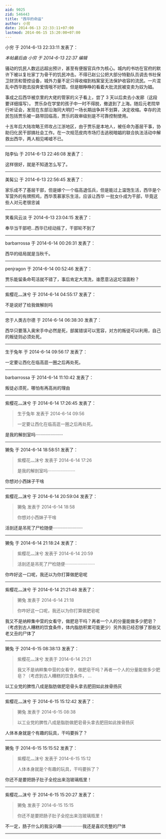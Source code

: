 ```yaml
---
aid: 9025
zid: 546443
title: "西华的命运"
author: 小穷
date: 2014-06-13 22:33:11+07:00
lastmod: 2014-06-15 15:20:00+07:00
---
```


小穷 于 2014-6-13 22:33:11 发表了：

_本帖最后由 小穷 于 2014-6-13 22:37 编辑_

骚动的饥民人数远远超出预计，甚至有便服官兵作为核心。城内的书坊在官府的默许下被以复社家丁为骨干的饥民冲击。不得已赵公公把大部分特勤队员调去书社保卫财货和管控设备，城外力量不足只得收缩到档案室无法保护收容的流民。一片混乱中西华跑去投奔爱情哦不好圆，但是眼睁睁的看着大批流民被变卖为奴为娼。

事成之后西华被京里的大佬的管家的义子看上，尝了 3 天以后卖去小发廊（这段要详细描写）。 贾乐杂在学堂的孩子中一时不得脱，撤退到了上海。随后元老院举行听证会，发现在东部沿海同大明打一场长期战争并不划算，决定收缩。幸存的流民包括贾乐被一路带回临高，贾乐的政审级别是不可靠控制使用。

十五年后大陆攻略王师攻占江浙地区，由于贾乐是本地人，被任命为基层干事，协助归化民干部搞社会工作。在一次规范皮肉市场打击逃税暗娼的联合执法活动中解救出西华，两人相见唏嘘不已。

---

陆李仙 于 2014-6-13 22:46:08 发表了：

这样很好，就是不知道怎么写了。

---

美髯公 于 2014-6-13 22:56:45 发表了：

家乐成不了基层干部，但是嫁个一个临高退伍兵，但是能过上温饱生活，西华是个军营外的有牌照鸡，西华羡慕家乐生活，应该让西华 一批女仆成为干部，毕竟这些人对元老很忠诚

---

笑看风云淡 于 2014-6-13 23:04:15 发表了：

奉华当干部吧...西华已经动摇了，干部轮不到了

---

barbarrossa 于 2014-6-14 00:26:31 发表了：

西华的结局就是当秋千。

---

penjragon 于 2014-6-14 00:52:46 发表了：

贾乐能留条命苟活就不错了，事后肯定大清洗，谁愿意沾这坨湿面粉？

---

紫樱花灬沫兮 于 2014-6-14 04:55:17 发表了：

不是说好了给我做解剖吗

---

忠于人类古尔德 于 2014-6-14 06:38:30 发表了：

西华只要落入奥宋手中必然是死，部属错误可以宽容，对方的叛徒可以利用，自己的叛徒则必须处死。

---

生于兔年 于 2014-6-14 09:56:17 发表了：

一定要让西化在临高逛一圈之后再处死。

---

barbarrossa 于 2014-6-14 11:10:42 发表了：

叛徒必须死，哪怕有再高尚的理由

---

紫樱花灬沫兮 于 2014-6-14 17:26:45 发表了：

> 生于兔年 发表于 2014-6-14 09:56
>
> 一定要让西化在临高逛一圈之后再处死。

是我的解剖室吗······················

---

獭兔 于 2014-6-14 18:58:51 发表了：

> 紫樱花灬沫兮 发表于 2014-6-14 17:26
>
> 是我的解剖室吗······················

你想对小西妹子干啥

---

紫樱花灬沫兮 于 2014-6-14 20:59:04 发表了：

> 獭兔 发表于 2014-6-14 18:58
>
> 你想对小西妹子干啥

活剖还是吊死了尸检随便························

---

獭兔 于 2014-6-14 21:18:24 发表了：

> 紫樱花灬沫兮 发表于 2014-6-14 20:59
>
> 活剖还是吊死了尸检随便························

你咋好这一口呢，我还以为你打算做肥皂呢

---

紫樱花灬沫兮 于 2014-6-14 21:21:48 发表了：

> 獭兔 发表于 2014-6-14 21:18
>
> 你咋好这一口呢，我还以为你打算做肥皂呢

我又不是纳粹集中营的女看守，做肥皂干吗？再者一个人的分量能做多少肥皂？（考虑到古人糟糕的饮食条件，体内脂肪积累可能更少）另外我已经忍够了那些又老又丑的尸体了

---

獭兔 于 2014-6-15 08:38:13 发表了：

> 紫樱花灬沫兮 发表于 2014-6-14 21:21
>
> 我又不是纳粹集中营的女看守，做肥皂干吗？再者一个人的分量能做多少肥皂？（考虑到古人糟糕的饮食条件， ...

以工业党的脾性八成是脂肪做肥皂骨头拿去肥田如此挫骨扬灰

---

紫樱花灬沫兮 于 2014-6-15 15:12:42 发表了：

> 獭兔 发表于 2014-6-15 08:38
>
> 以工业党的脾性八成是脂肪做肥皂骨头拿去肥田如此挫骨扬灰

人体本身就是个有趣的玩具，干吗要拆了？

---

獭兔 于 2014-6-15 15:15:52 发表了：

> 紫樱花灬沫兮 发表于 2014-6-15 15:12
>
> 人体本身就是个有趣的玩具，干吗要拆了？

你还不是要把肠子肚子全挖出来泡玻璃瓶里！

---

紫樱花灬沫兮 于 2014-6-15 15:20:27 发表了：

> 獭兔 发表于 2014-6-15 15:15
>
> 你还不是要把肠子肚子全挖出来泡玻璃瓶里！

不一定，肠子什么的我没兴趣·················我还是喜欢完整的尸体

---
